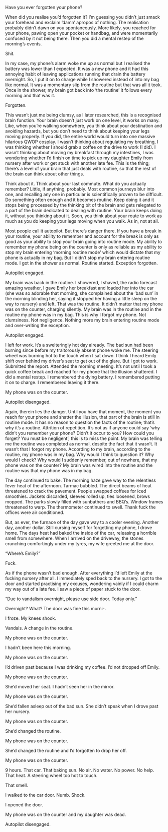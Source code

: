 Have you ever forgotten your phone?


When did you realise you’d forgotten it? I’m guessing you didn’t just smack your forehead and exclaim ‘damn’ apropos of nothing. The realisation probably didn’t dawn on you spontaneously. More likely, you reached for your phone, pawing open your pocket or handbag, and were momentarily confused by it not being there. Then you did a mental restep of the morning’s events. 


Shit.


In my case, my phone’s alarm woke me up as normal but I realised the battery was lower than I expected. It was a new phone and it had this annoying habit of leaving applications running that drain the battery overnight. So, I put it on to charge while I showered instead of into my bag like normal. It was a momentary slip from the routine but that was all it took. Once in the shower, my brain got back into ‘the routine’ it follows every morning and that was it. 


Forgotten.


This wasn’t just me being clumsy, as I later researched, this is a recognised brain function. Your brain doesn’t just work on one level, it works on many. Like, when you’re walking somewhere, you think about your destination and avoiding hazards, but you don’t need to think about keeping your legs moving properly. If you did, the entire world would turn into one massive hilarious QWOP cosplay. I wasn’t thinking about regulating my breathing, I was thinking whether I should grab a coffee on the drive to work (I did). I wasn’t thinking about moving my breakfast through my intestines, I was wondering whether I’d finish on time to pick up my daughter Emily from nursery after work or get stuck with another late fee. This is the thing; there’s a level of your brain that just deals with routine, so that the rest of the brain can think about other things.


Think about it. Think about your last commute. What do you actually remember? Little, if anything, probably. Most common journeys blur into one, and recalling any one in particular is scientifically proven to be difficult. Do something often enough and it becomes routine. Keep doing it and it stops being processed by the thinking bit of the brain and gets relegated to a part of the brain dedicated to dealing with routine. Your brain keeps doing it, without you thinking about it. Soon, you think about your route to work as much as you do keeping your legs moving when you walk. As in, not at all.


Most people call it autopilot. But there’s danger there. If you have a break in your routine, your ability to remember and account for the break is only as good as your ability to stop your brain going into routine mode. My ability to remember my phone being on the counter is only as reliable as my ability to stop my brain entering ‘morning routine mode’ which would dictate that my phone is actually in my bag. But I didn’t stop my brain entering routine mode. I got in the shower as normal. Routine started. Exception forgotten.


Autopilot engaged.


My brain was back in the routine. I showered, I shaved, the radio forecast amazing weather, I gave Emily her breakfast and loaded her into the car (she was so adorable that morning, she complained about the ‘bad sun’ in the morning blinding her, saying it stopped her having a little sleep on the way to nursery) and left. That was the routine.  It didn’t matter that my phone was on the counter, charging silently. My brain was in the routine and in the routine my phone was in my bag. This is why I forgot my phone. Not clumsiness. Not negligence. Nothing more my brain entering routine mode and over-writing the exception.


Autopilot engaged.


I left for work. It’s a swelteringly hot day already. The bad sun had been burning since before my traitorously absent phone woke me. The steering wheel was burning hot to the touch when I sat down. I think I heard Emily shift over behind my driver’s seat to get out of the glare. But I got to work. Submitted the report. Attended the morning meeting. It’s not until I took a quick coffee break and reached for my phone that the illusion shattered. I did a mental restep. I remembered the dying battery. I remembered putting it on to charge. I remembered leaving it there. 


My phone was on the counter.


Autopilot disengaged.


Again, therein lies the danger. Until you have that moment, the moment you reach for your phone and shatter the illusion, that part of the brain is still in routine mode. It has no reason to question the facts of the routine; that’s why it’s a routine. Attrition of repetition. It’s not as if anyone could say ‘why didn’t you remember your phone? Didn’t it occur to you? How could you forget? You must be negligent’; this is to miss the point. My brain was telling me the routine was completed as normal, despite the fact that it wasn’t. It wasn’t that I forgot my phone. According to my brain, according to the routine, my phone was in my bag. Why would I think to question it? Why would I check? Why would I suddenly remember, out of nowhere, that my phone was on the counter? My brain was wired into the routine and the routine was that my phone was in my bag.


The day continued to bake. The morning haze gave way to the relentless fever heat of the afternoon. Tarmac bubbled. The direct beams of heat threatened to crack the pavement. People swapped coffees for iced smoothies. Jackets discarded, sleeves rolled up, ties loosened, brows mopped. The parks slowly filled with sunbathers and BBQ’s. Window frames threatened to warp. The thermometer continued to swell. Thank fuck the offices were air conditioned.


But, as ever, the furnace of the day gave way to a cooler evening. Another day, another dollar. Still cursing myself for forgetting my phone, I drove home. The days heat had baked the inside of the car, releasing a horrible smell from somewhere. When I arrived on the driveway, the stones crunching comfortingly under my tyres, my wife greeted me at the door.


“Where’s Emily?”


Fuck.


As if the phone wasn’t bad enough. After everything I’d left Emily at the fucking nursery after all. I immediately sped back to the nursery. I got to the door and started practising my excuses, wondering vainly if I could charm my way out of a late fee. I saw a piece of paper stuck to the door.


“Due to vandalism overnight, please use side door. Today only.”


Overnight? What? The door was fine this morni-.


I froze. My knees shook.

Vandals. A change in the routine.


My phone was on the counter.


I hadn’t been here this morning.


My phone was on the counter.


I’d driven past because I was drinking my coffee. I’d not dropped off Emily.


My phone was on the counter.


She’d moved her seat. I hadn’t seen her in the mirror.


My phone was on the counter.


She’d fallen asleep out of the bad sun. She didn’t speak when I drove past her nursery. 


My phone was on the counter.


She’d changed the routine.


My phone was on the counter.


She’d changed the routine and I’d forgotten to drop her off.


My phone was on the counter.


9 hours. That car. That baking sun. No air. No water. No power. No help. That heat. A steering wheel too hot to touch.


That smell.


I walked to the car door. Numb. Shock. 


I opened the door.


My phone was on the counter and my daughter was dead.


Autopilot disengaged.
